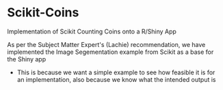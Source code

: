 # Scikit-Coins
Implementation of Scikit Counting Coins onto a R/Shiny App

As per the Subject Matter Expert's (Lachie) recommendation, we have implemented the Image Segementation example from Scikit as a base for the Shiny app
- This is because we want a simple example to see how feasible it is for an implementation, also because we know what the intended output is

